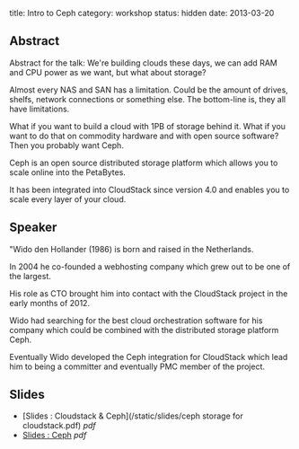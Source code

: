 title: Intro to Ceph 
category: workshop
status: hidden
date: 2013-03-20

Abstract
---------

Abstract for the talk:
We're building clouds these days, we can add RAM and CPU power as we want, but
what about storage?

Almost every NAS and SAN has a limitation. Could be the amount of drives,
shelfs, network connections or something else. The bottom-line is, they all
have limitations.

What if you want to build a cloud with 1PB of storage behind it. What if you
want to do that on commodity hardware and with open source software? Then you
probably want Ceph.

Ceph is an open source distributed storage platform which allows you to scale
online into the PetaBytes.

It has been integrated into CloudStack since version 4.0 and enables you to
scale every layer of your cloud.

Speaker
-------

"Wido den Hollander (1986) is born and raised in the Netherlands.

In 2004 he co-founded a webhosting company which grew out to be one of the
largest.

His role as CTO brought him into contact with the CloudStack project in the
early months of 2012.

Wido had searching for the best cloud orchestration software for his company
which could be combined with the distributed storage platform Ceph.

Eventually Wido developed the Ceph integration for CloudStack which lead him to
being a committer and eventually PMC member of the project.


Slides
------

-   [Slides : Cloudstack & Ceph](/static/slides/ceph storage for cloudstack.pdf) _pdf_
-   [Slides : Ceph](/static/slides/20121102-ceph-day-sage.pdf) _pdf_
